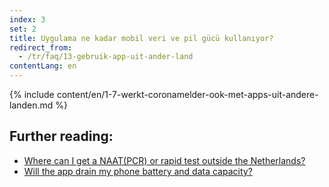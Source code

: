 ```yaml
---
index: 3
set: 2
title: Uygulama ne kadar mobil veri ve pil gücü kullanıyor?
redirect_from: 
  - /tr/faq/13-gebruik-app-uit-ander-land
contentLang: en
---
```

{% include content/en/1-7-werkt-coronamelder-ook-met-apps-uit-andere-landen.md %}

## Further reading:


- [Where can I get a NAAT(PCR) or rapid test outside the Netherlands?](https://www.netherlandsworldwide.nl/documents/frequently-asked-questions/where-can-i-get-a-pcr-or-rapid-test-outside-the-netherlands)
- [Will the app drain my phone battery and data capacity?](/{{page.lang}}/faq/2-2-hoeveel-data-en-stroom-gebruikt-de-app)
